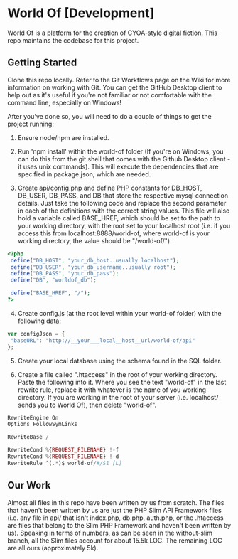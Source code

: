 # World Of [Development]
World Of is a platform for the creation of CYOA-style digital fiction. This repo maintains the codebase for this project.

## Getting Started
Clone this repo locally. Refer to the Git Workflows page on the Wiki for more information on working with Git. You can get the GitHub Desktop client to help out as it's useful if you're not familiar or not comfortable with the command line, especially on Windows!

After you've done so, you will need to do a couple of things to get the project running:

1. Ensure node/npm are installed.

2. Run 'npm install' within the world-of folder (If you're on Windows, you can do this from the git shell that comes with the Github Desktop client - it uses unix commands). This will execute the dependencies that are specified in package.json, which are needed.

3. Create api/config.php and define PHP constants for DB_HOST, DB_USER, DB_PASS, and DB that store the respective mysql connection details. Just take the following code and replace the second parameter in each of the definitions with the correct string values. This file will also hold a variable called BASE_HREF, which should be set to the path to your working directory, with the root set to your localhost root (i.e. if you access this from localhost:8888/world-of, where world-of is your working directory, the value should be "/world-of/").

 ```php
<?php
  define("DB_HOST", "your_db_host..usually localhost");
  define("DB_USER", "your_db_username..usually root");
  define("DB_PASS", "your_db_pass");
  define("DB", "worldof_db");

  define("BASE_HREF", "/");
?>
```

4. Create config.js (at the root level within your world-of folder) with the following data:

 ```javascript
var configJson = {
  "baseURL": "http://__your___local__host__url/world-of/api"
};
```

5. Create your local database using the schema found in the SQL folder.

6. Create a file called ".htaccess" in the root of your working directory. Paste the following into it. Where you see the text "world-of" in the last rewrite rule, replace it with whatever is the name of you working directory. If you are working in the root of your server (i.e. localhost/ sends you to World Of), then delete "world-of".

 ```php
RewriteEngine On
Options FollowSymLinks

RewriteBase /

RewriteCond %{REQUEST_FILENAME} !-f
RewriteCond %{REQUEST_FILENAME} !-d
RewriteRule ^(.*)$ world-of/#/$1 [L]
```

## Our Work
Almost all files in this repo have been written by us from scratch. The files that haven't been written by us are just the PHP Slim API Framework files (i.e. any file in api/ that isn't index.php, db.php, auth.php, or the .htaccess are files that belong to the Slim PHP Framework and haven't been written by us). Speaking in terms of numbers, as can be seen in the without-slim branch, all the Slim files account for about 15.5k LOC. The remaining LOC are all ours (approximately 5k).

